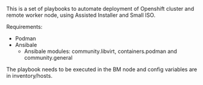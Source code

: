 This is a set of playbooks to automate deployment of Openshift cluster and remote worker node, using Assisted Installer
and Small ISO.

Requirements:

- Podman
- Ansibale
    - Ansibale modules: community.libvirt, containers.podman and community.general

The playbook needs to be executed in the BM node and config variables are in inventory/hosts.

